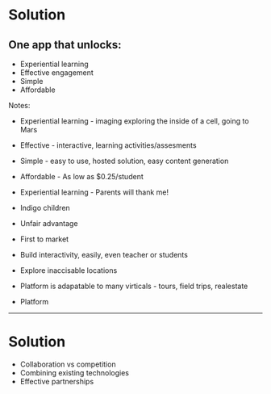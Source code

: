 # Solution
<!-- .slide: data-transition="zoom" data-background="imgs/kid-in-virtual-world.jpg" -->

## One app that unlocks:

- Experiential learning
- Effective engagement
- Simple
- Affordable
 
Notes:

- Experiential learning - imaging exploring the inside of a cell, going
  to Mars
- Effective - interactive, learning activities/assesments
- Simple - easy to use, hosted solution, easy content generation
- Affordable - As low as $0.25/student

- Experiential learning - Parents will thank me!
- Indigo children

- Unfair advantage
- First to market
- Build interactivity, easily, even teacher or students
- Explore inaccisable locations
- Platform is adapatable to many virticals - tours, field trips,
  realestate
- Platform 

------

# Solution

- Collaboration vs competition
- Combining existing technologies
- Effective partnerships
